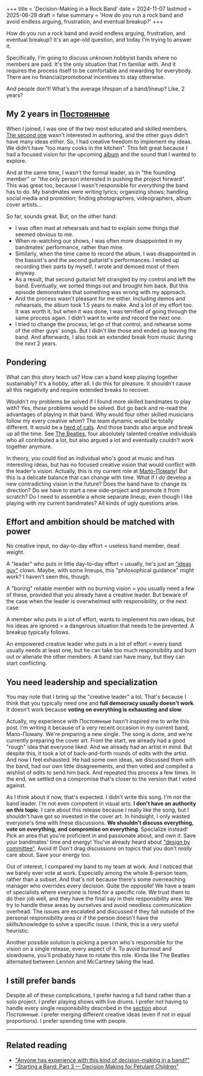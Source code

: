 +++
title = 'Decision-Making in a Rock Band'
date = 2024-11-07
lastmod = 2025-06-29
draft = false
summary = 'How do you run a rock band and avoid endless arguing, frustration, and eventual breakup?'
+++

How do you run a rock band and avoid endless arguing, frustration, and eventual
breakup? It's an age-old question, and today I'm trying to answer it.

Specifically, I'm going to discuss unknown hobbyist bands where no members are
paid. It's the only situation that I'm familiar with. And it requires the
process itself to be comfortable and rewarding for everybody. There are no
financial/promotional incentives to stay otherwise.

And people don't! What's the average lifespan of a band/lineup? Like, 2 years?

## My 2 years in [Постоянные](https://band.link/postoyannyye)

When I joined, I was one of the two most educated and skilled members. [The
second one](https://www.youtube.com/@Dezrok9611/videos) wasn't interested in
authoring, and the other guys didn't have many ideas either. So, I had creative
freedom to implement my ideas. We didn't have "too many cooks in the kitchen".
This felt great because I had a focused vision for the upcoming
[album](https://band.link/postoyannyye3) and the sound that I wanted to explore.

And at the same time, I wasn't the formal leader, as in "the founding member" or
"the only person interested in pushing the project forward". This was great too,
because I wasn't responsible for *everything* the band has to do. My bandmates
were writing lyrics; organizing shows; handling social media and promotion;
finding photographers, videographers, album cover artists...

So far, sounds great. But, on the other hand:

- I was often mad at rehearsals and had to explain some things that seemed
  obvious to me.
- When re-watching our shows, I was often more disappointed in my bandmates'
  performance, rather than mine.
- Similarly, when the time came to record the album, I was disappointed in the
  bassist's and the second guitarist's performances. I ended up recording their
  parts by myself. I wrote and demoed most of them anyway.
- As a result, that second guitarist felt strangled by my control and left the
  band. Eventually, we sorted things out and brought him back. But this episode
  demonstrates that something was wrong with my approach.
- And the process wasn't pleasant for me either. Including demos and rehearsals,
  the album took 1.5 years to make. And a lot of my effort too. It was worth it,
  but when it was done, I was terrified of going through the same process again.
  I didn't want to write and record the next one.
- I tried to change the process, let go of that control, and rehearse some of
  the other guys' songs. But I didn't like those and ended up leaving the band.
  And afterwards, I also took an extended break from music during the *next* 2
  years.

## Pondering

What can this story teach us? How can a band keep playing together sustainably?
It's a hobby, after all. I do this for pleasure. It shouldn't cause all this
negativity and require extended breaks to recover.

Wouldn't my problems be solved if I found more skilled bandmates to play with?
Yes, *these* problems would be solved. But go back and re-read the advantages of
playing in that band. Why would four other skilled musicians follow my every
creative whim? The team dynamic would be totally different. It would be a [herd
of cats](https://en.wikipedia.org/wiki/Herding_cats). And those bands also argue
and break up all the time. See [The
Beatles](https://en.wikipedia.org/wiki/The_Beatles), four absolutely talented
creative individuals who all contributed a lot, but also argued a lot and
eventually couldn't work together anymore.

In theory, you could find an individual who's good at music and has interesting
ideas, but has no focused creative vision that would conflict with the leader's
vision. Actually, this is my current role at
[Мало-Помалу](https://band.link/malo_pomalu_band)! But this is a delicate
balance that can change with time. What if I *do* develop a new contradicting
vision in the future? Does the band have to change its direction? Do we have to
start a new side-project and promote it from scratch? Do I need to assemble a
whole separate lineup, even though I like playing with my current bandmates? All
kinds of ugly questions arise.

## Effort and ambition should be matched with power

No creative input, no day-to-day effort = useless band member, dead weight.

A "leader" who puts in little day-to-day effort = usually, he's just an ["ideas
guy"](https://www.reddit.com/r/gamedev/comments/113k1fv/heres_a_thing_about_the_idea_guy_and_the_real/)
clown. Maybe, with some lineups, this "philosophical guidance" might work? I
haven't seen this, though.

A "boring" reliable member with no burning vision = you usually need a few of
these, provided that you already have a creative leader. But beware of the case
when the leader is overwhelmed with responsibility, or the next case:

A member who puts in a lot of effort, wants to implement his own ideas, but his
ideas are ignored = a dangerous situation that needs to be prevented. A breakup
typically follows.

An empowered creative leader who puts in a lot of effort = every band usually
needs at least one, but he can take too much responsibility and burn out or
alienate the other members. A band can have many, but they can start
conflicting.

## You need leadership and specialization

You may note that I bring up the "creative leader" a lot. That's because I think
that you typically need one and **full democracy usually doesn't work**. It
doesn't work because **voting on everything is exhausting and slow**.

Actually, my experience with Постоянные hasn't inspired me to write this post.
I'm writing it because of a very recent occasion in my current band,
Мало-Помалу. We're preparing a new single. The song is done, and we're currently
preparing the cover art. From the start, we already had a good "rough" idea that
everyone liked. And we already had an artist in mind. But despite this, it took
a lot of back-and-forth rounds of edits with the artist. And now I feel
exhausted. He had some own ideas, we discussed them with the band, had our own
little disagreements, and then voted and compiled a wishlist of edits to send
him back. And repeated this process a few times. In the end, we settled on a
compromise that's closer to the version that I voted against.

As I think about it now, that's expected. I didn't write this song. I'm not the
band leader. I'm not even competent in visual arts. **I don't have an authority
on *this* topic**. I care about this release because I really like the song, but
I shouldn't have got so invested in the cover art. In hindsight, I only wasted
everyone's time with these discussions. **We shouldn't discuss everything, vote
on everything, and compromise on everything**. Specialize instead! Pick an area
that you're proficient in and passionate about, and *own it*. Save your
bandmates' time and energy! You've already heard about ["design by
committee"](https://en.wikipedia.org/wiki/Design_by_committee). Avoid it! Don't
drag discussions on topics that you don't *really* care about. Save your energy
too.

Out of interest, I compared my band to my team at work. And I noticed that we
barely ever vote at work. Especially among the whole 8-person team, rather than
a subset. And that's not because there's some overreaching manager who overrides
every decision. Quite the opposite! We have a team of specialists where everyone
is hired for a specific role. We trust them to do their job well, and they have
the final say in their responsibility area. We try to handle these areas by
ourselves and avoid needless communication overhead. The issues are escalated
and discussed if they fall outside of the personal responsibility area or if the
person doesn't have the skills/knowledge to solve a specific issue. I think,
this is a very useful heuristic.

Another possible solution is picking a person who's responsible for the vision
on a single release, every aspect of it. To avoid burnout and slowdowns, you'll
probably have to rotate this role. Kinda like The Beatles alternated between
Lennon and McCartney taking the lead.

## I still prefer bands

Despite all of these complications, I prefer having a full band rather than a
solo project. I prefer playing shows with live drums. I prefer not having to
handle every single responsibility described in the
[section](#my-2-years-in-постоянные) about Постоянные. I prefer merging
different creative ideas (even if not in equal proportions). I prefer spending
time with people.

---

## Related reading

- ["Anyone has experience with this kind of decision-making in a
  band?"](https://www.reddit.com/r/Bass/comments/80o1s8/anyone_has_experience_with_this_kind_of/)
- ["Starting a Band: Part 3 — Decision Making for Petulant
  Children"](https://tahoeonstage.com/backstage/starting-a-band-part-3/)
